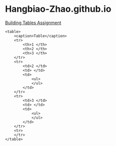 # Hangbiao-Zhao.github.io
<p><a href="/BasicWebDev/Building Tables Assignment.html" target="black">Building Tables Assignment</a></p>
<!DOCTYPE html>
<html lang="en">
<head>
    <meta charset="UTF-8">
    <title> Table</title>
    <style>
        table {
            border-collapse: collapse;
            width: 80%;
            margin: 20px auto;
        }
        th, td {
            border: 1px solid #444;
            padding: 10px;
            text-align: center;
        }
        caption {
            font-size: 1.5em;
            margin-bottom: 10px;
            font-weight: bold;
        }
        ul {
            text-align: left;
            padding-left: 20px;
        }
    </style>
</head>
<body>

    <table>
        <caption>Table</caption>
        <tr>
            <th>1 </th>
            <th>2 </th>
            <th>3 </th>
        </tr>
        <tr>
            <td>2 </td>
            <td> </td>
            <td>
                <ul>
                </ul>
            </td>
        </tr>
        <tr>
            <td>3 </td>
            <td> </td>
            <td>
                <ul>
                </ul>
            </td>
        </tr>
        <tr>
        </tr>
    </table>

</body>
</html>
